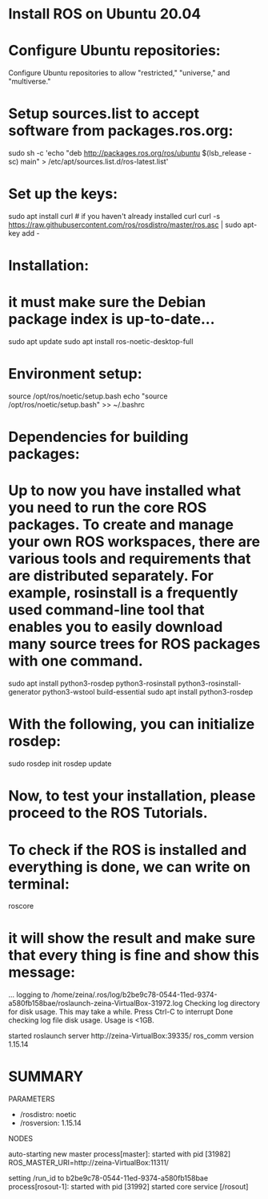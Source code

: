 Install ROS on Ubuntu 20.04
========

Configure  Ubuntu repositories:
========
Configure  Ubuntu repositories to allow "restricted," "universe," and "multiverse."


Setup sources.list  to accept software from packages.ros.org:
=========
sudo sh -c 'echo "deb http://packages.ros.org/ros/ubuntu $(lsb_release -sc) main" > /etc/apt/sources.list.d/ros-latest.list'

Set up the keys:
=========
sudo apt install curl # if you haven't already installed curl
curl -s https://raw.githubusercontent.com/ros/rosdistro/master/ros.asc | sudo apt-key add -

Installation:
========
it must make sure the Debian package index is up-to-date...
=
sudo apt update
sudo apt install ros-noetic-desktop-full

Environment setup:
=======
source /opt/ros/noetic/setup.bash
echo "source /opt/ros/noetic/setup.bash" >> ~/.bashrc

Dependencies for building packages:
=======
Up to now you have installed what you need to run the core ROS packages. To create and manage your own ROS workspaces, there are various tools and requirements that are distributed separately. For example, rosinstall is a frequently used command-line tool that enables you to easily download many source trees for ROS packages with one command. 
=

sudo apt install python3-rosdep python3-rosinstall python3-rosinstall-generator python3-wstool build-essential
sudo apt install python3-rosdep

With the following, you can initialize rosdep:
========

sudo rosdep init
rosdep update

Now, to test your installation, please proceed to the ROS Tutorials. 
========

To check if the ROS is installed and everything is done, we can write on terminal:
========
roscore


it will show the result and make sure that every thing is fine and show this message:
========

... logging to /home/zeina/.ros/log/b2be9c78-0544-11ed-9374-a580fb158bae/roslaunch-zeina-VirtualBox-31972.log
Checking log directory for disk usage. This may take a while.
Press Ctrl-C to interrupt
Done checking log file disk usage. Usage is <1GB.

started roslaunch server http://zeina-VirtualBox:39335/
ros_comm version 1.15.14


SUMMARY
========

PARAMETERS
 * /rosdistro: noetic
 * /rosversion: 1.15.14

NODES

auto-starting new master
process[master]: started with pid [31982]
ROS_MASTER_URI=http://zeina-VirtualBox:11311/

setting /run_id to b2be9c78-0544-11ed-9374-a580fb158bae
process[rosout-1]: started with pid [31992]
started core service [/rosout]
